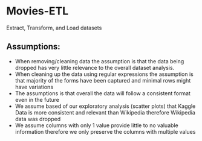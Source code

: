 # Movies-ETL

Extract, Transform, and Load datasets 

## Assumptions:
* When removing/cleaning data the assumption is that the data being dropped has very little relevance to the overall dataset analysis.
* When cleaning up the data using regular expressions the assumption is that majority of the forms have been captured and minimal rows might have variations
* The assumptions is that overall the data will follow a consistent format even in the future
* We assume based of our exploratory analysis (scatter plots) that Kaggle Data is more consistent and relevant than Wikipedia therefore Wikipedia data was dropped
* We assume columns with only 1 value provide little to no valuable information therefore we only preserve the columns with multiple values

